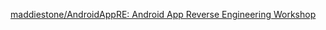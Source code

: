 
[maddiestone/AndroidAppRE: Android App Reverse Engineering Workshop](https://github.com/maddiestone/AndroidAppRE)
